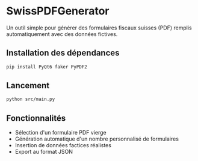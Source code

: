 # SwissPDFGenerator

Un outil simple pour générer des formulaires fiscaux suisses (PDF) remplis automatiquement avec des données fictives.

## Installation des dépendances

```bash
pip install PyQt6 faker PyPDF2
```

## Lancement

```bash
python src/main.py
```

## Fonctionnalités

- Sélection d'un formulaire PDF vierge
- Génération automatique d'un nombre personnalisé de formulaires
- Insertion de données factices réalistes
- Export au format JSON
